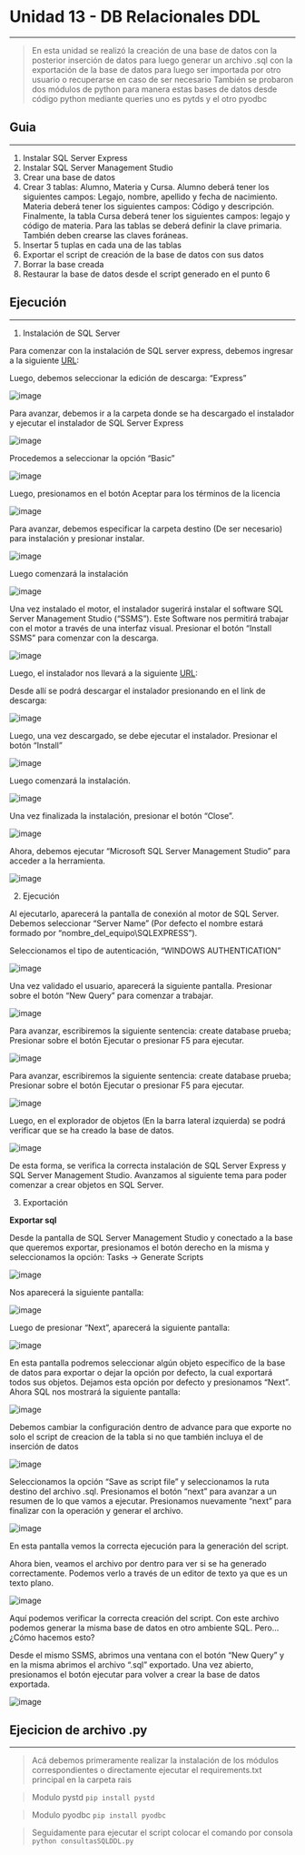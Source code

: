# Unidad 13 - DB Relacionales DDL
---
>En esta unidad se realizó la creación de una base de datos con la posterior inserción de datos para luego generar un archivo .sql con la exportación de la base de datos para luego ser importada por otro usuario o recuperarse en caso de ser necesario
>También se probaron dos módulos de python para manera estas bases de datos desde código python mediante queries uno es pytds y el otro pyodbc

## Guia
---
1. Instalar SQL Server Express
2. Instalar SQL Server Management Studio
3. Crear una base de datos
4. Crear 3 tablas: Alumno, Materia y Cursa. Alumno deberá tener
los siguientes campos: Legajo, nombre, apellido y fecha de
nacimiento. Materia deberá tener los siguientes campos:
Código y descripción. Finalmente, la tabla Cursa deberá tener
los siguientes campos: legajo y código de materia. Para las
tablas se deberá definir la clave primaria. También deben
crearse las claves foráneas.
5. Insertar 5 tuplas en cada una de las tablas
6. Exportar el script de creación de la base de datos con sus
datos
7. Borrar la base creada
8. Restaurar la base de datos desde el script generado en el
punto 6

## Ejecución
---

1) Instalación de SQL Server
   
Para comenzar con la instalación de SQL server express, debemos ingresar 
a la siguiente [URL](https://www.microsoft.com/es-es/sql-server/sql-server-downloads):

Luego, debemos seleccionar la edición de descarga: “Express”

![image](https://user-images.githubusercontent.com/76167482/201482177-2e33e911-9e2e-48e1-9b30-7818332c0d8b.png)

Para avanzar, debemos ir a la carpeta donde se ha descargado el instalador
y ejecutar el instalador de SQL Server Express

![image](https://user-images.githubusercontent.com/76167482/201482185-cad2dab4-85ec-42f7-8f62-6069557ffead.png)

Procedemos a seleccionar la opción “Basic”

![image](https://user-images.githubusercontent.com/76167482/201482200-50fdd075-3d17-4455-b666-8c7ad90b1576.png)

Luego, presionamos en el botón Aceptar para los términos de la licencia

![image](https://user-images.githubusercontent.com/76167482/201482217-9a820795-a212-4a94-9871-e061819d195e.png)

Para avanzar, debemos especificar la carpeta destino (De ser necesario)
para instalación y presionar instalar.

![image](https://user-images.githubusercontent.com/76167482/201482225-dbe19b7b-bec3-490c-bc05-1fe3181dcd13.png)

Luego comenzará la instalación

![image](https://user-images.githubusercontent.com/76167482/201482230-7d9bd222-8073-4100-8268-737ac2d3f02c.png)

Una vez instalado el motor, el instalador sugerirá instalar el software SQL
Server Management Studio (“SSMS”). Este Software nos permitirá trabajar
con el motor a través de una interfaz visual. Presionar el botón “Install
SSMS” para comenzar con la descarga.

![image](https://user-images.githubusercontent.com/76167482/201482235-5e710f2b-731b-4159-85ac-2f6ac40a81c9.png)

Luego, el instalador nos llevará a la siguiente [URL](https://docs.microsoft.com/es-es/sql/ssms/download-sql-server-management-studio-ssms?redirectedfrom=MSDN&view=sql-server-ver15):

Desde allí se podrá descargar el instalador presionando en el link de
descarga:

![image](https://user-images.githubusercontent.com/76167482/201482251-8eaa3679-2517-4525-935b-44e1493ba6d4.png)

Luego, una vez descargado, se debe ejecutar el instalador. Presionar el
botón “Install”

![image](https://user-images.githubusercontent.com/76167482/201482263-ac97760b-329f-447c-b083-7291afcf2019.png)

Luego comenzará la instalación.

![image](https://user-images.githubusercontent.com/76167482/201482272-7ce11bcf-7cad-4e48-a5b5-2e38229b134f.png)

Una vez finalizada la instalación, presionar el botón “Close”.

![image](https://user-images.githubusercontent.com/76167482/201482282-d07ba4c2-d900-4a6c-8699-d3998393b5a4.png)

Ahora, debemos ejecutar “Microsoft SQL Server Management Studio” para
acceder a la herramienta.

![image](https://user-images.githubusercontent.com/76167482/201482288-652a51bc-d9ed-4ba0-b646-4e5be3641f8b.png)

2) Ejecución

Al ejecutarlo, aparecerá la pantalla de conexión al motor de SQL Server.
Debemos seleccionar “Server Name” (Por defecto el nombre estará formado
por “nombre_del_equipo\SQLEXPRESS”).

Seleccionamos el tipo de autenticación, “WINDOWS AUTHENTICATION”

![image](https://user-images.githubusercontent.com/76167482/201482300-1537a3d2-dd96-4ab1-84d8-f4e21ea563d9.png)

Una vez validado el usuario, aparecerá la siguiente pantalla. Presionar sobre
el botón “New Query” para comenzar a trabajar.

![image](https://user-images.githubusercontent.com/76167482/201482305-68b76d65-13d4-4e01-87be-58a8d7d4ffe2.png)

Para avanzar, escribiremos la siguiente sentencia:
create database prueba;
Presionar sobre el botón Ejecutar o presionar F5 para ejecutar.

![image](https://user-images.githubusercontent.com/76167482/201482318-a7c9fd97-3700-4cd5-8914-d4650d10f23e.png)

Para avanzar, escribiremos la siguiente sentencia:
<coce>create database prueba;</code>
Presionar sobre el botón Ejecutar o presionar F5 para ejecutar.

![image](https://user-images.githubusercontent.com/76167482/201482329-3819f9a0-0fe5-40f5-b28a-9370df74e06c.png)

Luego, en el explorador de objetos (En la barra lateral izquierda) se podrá
verificar que se ha creado la base de datos.

![image](https://user-images.githubusercontent.com/76167482/201482341-9f4eb374-1787-4de2-9cb4-a2a970789430.png)

De esta forma, se verifica la correcta instalación de SQL Server Express y
SQL Server Management Studio. Avanzamos al siguiente tema para poder
comenzar a crear objetos en SQL Server.

3) Exportación
   
**Exportar sql**

Desde la pantalla de SQL Server Management Studio y conectado a la base que
queremos exportar, presionamos el botón derecho en la misma y seleccionamos la
opción: Tasks -> Generate Scripts

![image](https://user-images.githubusercontent.com/76167482/201482366-534df8d6-1c30-4646-8a9f-9e0b5d4473a2.png)

Nos aparecerá la siguiente pantalla:

![image](https://user-images.githubusercontent.com/76167482/201482374-c7b67750-551a-4166-9b65-e8b0dd3b835b.png)

Luego de presionar “Next”, aparecerá la siguiente pantalla:

![image](https://user-images.githubusercontent.com/76167482/201482382-148b3917-7dce-4092-87a8-61c171d8cd22.png)

En esta pantalla podremos seleccionar algún objeto específico de la base de datos
para exportar o dejar la opción por defecto, la cual exportará todos sus objetos.
Dejamos esta opción por defecto y presionamos “Next”. Ahora SQL nos mostrará
la siguiente pantalla:

![image](https://user-images.githubusercontent.com/76167482/201482387-2844d4bd-eb4c-471a-ab7b-d9b7ba657a6b.png)

Debemos cambiar la configuración dentro de advance para que exporte no solo el script de creacion de la tabla si no que también incluya el de inserción de datos

![image](https://user-images.githubusercontent.com/76167482/201482407-5012e454-3a43-4d35-ac90-0eb9824bb337.png)

Seleccionamos la opción “Save as script file” y seleccionamos la ruta destino del
archivo .sql. Presionamos el botón “next” para avanzar a un resumen de lo que
vamos a ejecutar. Presionamos nuevamente “next” para finalizar con la operación
y generar el archivo.

![image](https://user-images.githubusercontent.com/76167482/201482424-7c84c466-1ed5-48bf-ae1f-e73850d27391.png)

En esta pantalla vemos la correcta ejecución para la generación del script.

Ahora bien, veamos el archivo por dentro para ver si se ha generado
correctamente. Podemos verlo a través de un editor de texto ya que es un texto
plano.

![image](https://user-images.githubusercontent.com/76167482/201482427-e85cb3a0-e566-4a19-b8da-a485ab305cd9.png)

Aquí podemos verificar la correcta creación del script. Con este archivo podemos
generar la misma base de datos en otro ambiente SQL. Pero… ¿Cómo hacemos
esto?

Desde el mismo SSMS, abrimos una ventana con el botón “New Query” y en la
misma abrimos el archivo “.sql” exportado. Una vez abierto, presionamos el botón
ejecutar para volver a crear la base de datos exportada.

![image](https://user-images.githubusercontent.com/76167482/201482437-c564efe1-69bf-48db-a14d-c42751274cbf.png)

## Ejecicion de archivo .py
---
>Acá debemos primeramente realizar la instalación de los módulos correspondientes o directamente ejecutar el requirements.txt principal en la carpeta rais

>Modulo pystd
<code>pip install pystd</code>

>Modulo pyodbc
<code>pip install pyodbc</code>

>Seguidamente para ejecutar el script colocar el comando por consola
<code>python consultasSQLDDL.py</code>